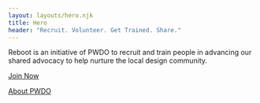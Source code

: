 ```yaml
---
layout: layouts/hero.njk
title: Hero
header: "Recruit. Volunteer. Get Trained. Share."
---
```


Reboot is an initiative of PWDO to recruit and train people in advancing our shared advocacy to help nurture the local design community.

[Join Now](https://www.pwdo.org)

[About PWDO](https://www.pwdo.org)